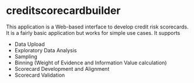 # creditscorecardbuilder

This application is a Web-based interface to develop credit risk scorecards. It is a fairly basic application but works for simple use cases. It supports

* Data Upload
* Exploratory Data Analysis
* Sampling
* Binning (Weight of Evidence and Information Value calculation)
* Scorecard Development and Alignment
* Scorecard Validation